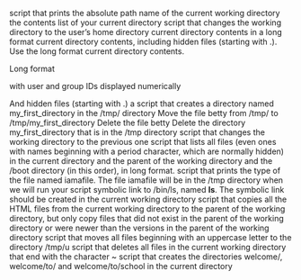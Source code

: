 script that prints the absolute path name of the current working directory
the contents list of your current directory 
script that changes the working directory to the user’s home directory
current directory contents in a long format
current directory contents, including hidden files (starting with .). Use the long format
current directory contents.



Long format

with user and group IDs displayed numerically

And hidden files (starting with .)
a script that creates a directory named my_first_directory in the /tmp/ directory
Move the file betty from /tmp/ to /tmp/my_first_directory
Delete the file betty
Delete the directory my_first_directory that is in the /tmp directory
script that changes the working directory to the previous one 
script that lists all files (even ones with names beginning with a period character, which are normally hidden) in the current directory and the parent of the working directory and the /boot directory (in this order), in long format.
script that prints the type of the file named iamafile. The file iamafile will be in the /tmp directory when we will run your script
symbolic link to /bin/ls, named __ls__. The symbolic link should be created in the current working directory
script that copies all the HTML files from the current working directory to the parent of the working directory, but only copy files that did not exist in the parent of the working directory or were newer than the versions in the parent of the working directory
script that moves all files beginning with an uppercase letter to the directory /tmp/u
script that deletes all files in the current working directory that end with the character ~
script that creates the directories welcome/, welcome/to/ and welcome/to/school in the current directory
